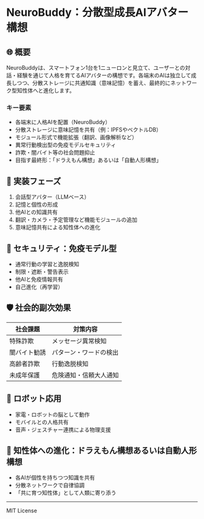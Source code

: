 # NeuroBuddy：分散型成長AIアバター構想

## 🌐 概要

NeuroBuddyは、スマートフォン1台を1ニューロンと見立て、ユーザーとの対話・経験を通じて人格を育てるAIアバターの構想です。各端末のAIは独立して成長しつつ、分散ストレージに共通知識（意味記憶）を蓄え、最終的にネットワーク型知性体へと進化します。

### キー要素
- 各端末に人格AIを配置（NeuroBuddy）
- 分散ストレージに意味記憶を共有（例：IPFSやベクトルDB）
- モジュール形式で機能拡張（翻訳、画像解析など）
- 異常行動検出型の免疫モデルセキュリティ
- 詐欺・闇バイト等の社会問題抑止
- 目指す最終形：「ドラえもん構想」あるいは「自動人形構想」

## 🔧 実装フェーズ

1. 会話型アバター（LLMベース）
2. 記憶と個性の形成
3. 他AIとの知識共有
4. 翻訳・カメラ・予定管理など機能モジュールの追加
5. 意味記憶共有による知性体への進化

## 🔐 セキュリティ：免疫モデル型

- 通常行動の学習と逸脱検知
- 制限・遮断・警告表示
- 他AIと免疫情報共有
- 自己進化（再学習）

## 🛡️ 社会的副次効果

| 社会課題 | 対策内容 |
|----------|----------|
| 特殊詐欺 | メッセージ異常検知 |
| 闇バイト勧誘 | パターン・ワードの検出 |
| 高齢者詐欺 | 行動逸脱検知 |
| 未成年保護 | 危険通知・信頼大人通知 |

## 🤖 ロボット応用

- 家電・ロボットの脳として動作
- モバイルとの人格共有
- 音声・ジェスチャー連携による物理支援

## 🧠 知性体への進化：ドラえもん構想あるいは自動人形構想

- 各AIが個性を持ちつつ知識を共有
- 分散ネットワークで自律協調
- 「共に育つ知性体」として人類に寄り添う

---

MIT License
